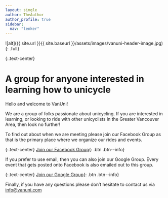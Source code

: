 ```yaml
---
layout: single
author: TheAuthor
author_profile: true
sidebar:
  nav: "lenker"
---
```


![alt]({{ site.url }}{{ site.baseurl }}/assets/images/vanuni-header-image.jpg)
{: .full}

{:.text-center}
# A group for anyone interested in learning how to unicycle

Hello and welcome to VanUni!

We are a group of folks passionate about unicycling. If you are interested in learning, or looking to ride with other unicyclists in the Greater Vancouver Area, then look no further!

To find out about when we are meeting please join our Facebook Group as that is the primary place where we organize our rides and events.

{:.text-center}
[Join our Facebook Group](https://www.facebook.com/groups/297350460290225/){: .btn .btn--info}

If you prefer to use email, then you can also join our Google Group. Every event that gets posted onto Facebook is also emailed out to this group.

{:.text-center}
[Join our Google Group](https://groups.google.com/g/vanuni/about){: .btn .btn--info}

Finally, if you have any questions please don’t hesitate to contact us via [info@vanuni.com](mailto:info@vanuni.com)
